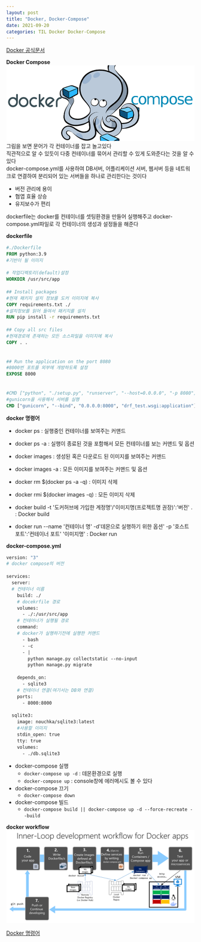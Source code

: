 ```yaml
---
layout: post
title: "Docker, Docker-Compose"
date: 2021-09-20
categories: TIL Docker Docker-Compose
---
```


[Docker 공식문서](https://docs.docker.com/compose/gettingstarted/)

**Docker Compose**
![](https://raw.githubusercontent.com/Action2theFuture/Action2theFuture.github.io/main/_posts/Images/dockercompose.png)
그림을 보면 문어가 각 컨테이너를 잡고 놀고있다  
직관적으로 알 수 있듯이 다중 컨테이너를 묶어서 관리할 수 있게 도와준다는 것을 알 수 있다  
docker-compose.yml를 사용하여 DB서버, 어플리케이션 서버, 웹서버 등을 네트워크로 연결하여 분리되어 있는 서버들을 하나로 관리한다는 것이다

- 버전 관리에 용이
- 협엽 효율 상승
- 유지보수가 편리

dockerfile는 docker를 컨테이너를 셋팅환경을 만들어 실행해주고 docker-compose.yml파일로 각 컨테이너의 생성과 설정들을 해준다

**dockerfile**

```dockerfile
#./Dockerfile
FROM python:3.9
#기반이 될 이미지

# 작업디렉토리(default)설정
WORKDIR /usr/src/app

## Install packages
#현재 패키지 설치 정보를 도커 이미지에 복사
COPY requirements.txt ./
#설치정보를 읽어 들여서 패키지를 설치
RUN pip install -r requirements.txt

## Copy all src files
#현재경로에 존재하는 모든 소스파일을 이미지에 복사
COPY . .


## Run the application on the port 8080
#8000번 포트를 외부에 개방하도록 설정
EXPOSE 8000


#CMD ["python", "./setup.py", "runserver", "--host=0.0.0.0", "-p 8080"]
#gunicorn을 사용해서 서버를 실행
CMD ["gunicorn", "--bind", "0.0.0.0:8000", "drf_test.wsgi:application"]
```

**docker 명령어**

- docker ps : 실행중인 컨테이너를 보여주는 커맨드
- docker ps -a : 실행이 종료된 것을 포함해서 모든 컨테이너를 보는 커맨드 및 옵션
- docker images : 생성된 혹은 다운로드 된 이미지를 보여주는 커맨드
- docker images -a : 모든 이미지를 보여주는 커맨드 및 옵션
- docker rm $(docker ps -a -q) : 이미지 삭제
- docker rmi $(docker images -q) : 모든 이미지 삭제

- docker build -t '도커허브에 가입한 계정명'/'이미지명(프로젝트명 권장)':'버전' . : Docker build
- docker run --name '컨테이너 명' -d'데몬으로 실행하기 위한 옵션' -p '호스트 포트':'컨테이너 포트' '이미지명' : Docker run

**docker-compose.yml**

```dockerfile
version: "3"
# docker compose의 버전

services:
  server:
  # 컨테이너 이름
    build: ./
    # docekrfile 경로
    volumes:
      - ./:/usr/src/app
    # 컨테어너가 실행될 경로
    command:
    # docker가 실행하기전에 실행한 커맨드
      - bash
      - -c
      - |
        python manage.py collectstatic --no-input
        python manage.py migrate

    depends_on:
      - sqlite3
    # 컨테이너 연결(여기서는 DB와 연결)
    ports:
      - 8000:8000

  sqlite3:
    image: nouchka/sqlite3:latest
    #사용할 이미지
    stdin_open: true
    tty: true
    volumes:
      - ./db.sqlite3
```

- docker-compose 실행
  - `docker-compose up -d` : 데몬환경으로 실행
  - `docker-compose up` : console창에 에러메시도 볼 수 있다
- docker-compose 끄기
  - `docker-compose down`
- docker-compose 빌드
  - `docker-compose build || docker-compose up -d --force-recreate --build`

**docker workflow**
![](https://raw.githubusercontent.com/Action2theFuture/Action2theFuture.github.io/main/_posts/Images/dockerwork.png)

[Docker 명령어](https://watch-n-learn.tistory.com/34)
